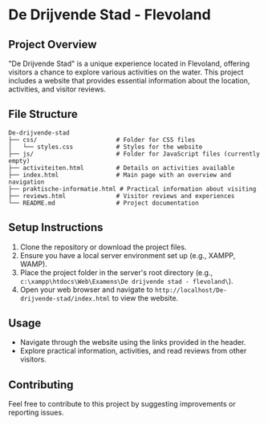 # De Drijvende Stad - Flevoland

## Project Overview
"De Drijvende Stad" is a unique experience located in Flevoland, offering visitors a chance to explore various activities on the water. This project includes a website that provides essential information about the location, activities, and visitor reviews.

## File Structure
```
De-drijvende-stad
├── css/                      # Folder for CSS files
│   └── styles.css            # Styles for the website
├── js/                       # Folder for JavaScript files (currently empty)
├── activiteiten.html         # Details on activities available
├── index.html                # Main page with an overview and navigation
├── praktische-informatie.html # Practical information about visiting
├── reviews.html              # Visitor reviews and experiences
└── README.md                 # Project documentation
```

## Setup Instructions
1. Clone the repository or download the project files.
2. Ensure you have a local server environment set up (e.g., XAMPP, WAMP).
3. Place the project folder in the server's root directory (e.g., `c:\xampp\htdocs\Web\Examens\De drijvende stad - flevoland\`).
4. Open your web browser and navigate to `http://localhost/De-drijvende-stad/index.html` to view the website.

## Usage
- Navigate through the website using the links provided in the header.
- Explore practical information, activities, and read reviews from other visitors.

## Contributing
Feel free to contribute to this project by suggesting improvements or reporting issues.